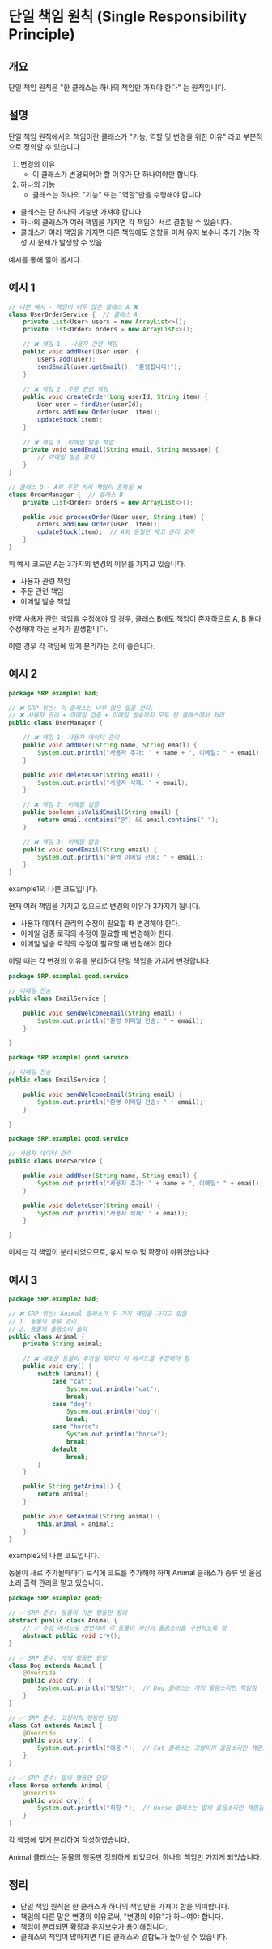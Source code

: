# 단일 책임 원칙 (Single Responsibility Principle)

## 개요 

단일 책임 원칙은 "한 클래스는 하나의 책임만 가져야 한다" 는 원칙입니다.
 
## 설명

단일 책임 원칙에서의 책임이란 클래스가 "기능, 역할 및 변경을 위한 이유" 라고 부분적으로 정의할 수 있습니다.

1. 변경의 이유
    * 이 클래스가 변경되어야 할 이유가 단 하나여야만 합니다.
2. 하나의 기능
    * 클래스는 하나의 "기능" 또는 "역할"만을 수행해야 합니다.

- 클래스는 단 하나의 기능만 가져야 합니다.
- 하나의 클래스가 여러 책임을 가지면 각 책임이 서로 결합될 수 있습니다.
- 클래스가 여러 책임을 가지면 다른 책임에도 영향을 미쳐 유지 보수나 추가 기능 작성 시 문제가 발생할 수 있음 

예시를 통해 알아 봅시다.

## 예시 1 

``` java
// 나쁜 예시 - 책임이 너무 많은 클래스 A ❌
class UserOrderService {  // 클래스 A
    private List<User> users = new ArrayList<>();
    private List<Order> orders = new ArrayList<>();

    // ❌ 책임 1 : 사용자 관련 책임
    public void addUser(User user) {
        users.add(user);
        sendEmail(user.getEmail(), "환영합니다!");
    }
    
    // ❌ 책임 2 :주문 관련 책임
    public void createOrder(Long userId, String item) {
        User user = findUser(userId);
        orders.add(new Order(user, item));
        updateStock(item);
    }
    
    // ❌ 책임 3 :이메일 발송 책임
    private void sendEmail(String email, String message) {
        // 이메일 발송 로직
    }
}
```

```java
// 클래스 B - A와 주문 처리 책임이 중복됨 ❌
class OrderManager {  // 클래스 B
    private List<Order> orders = new ArrayList<>();

    public void processOrder(User user, String item) {
        orders.add(new Order(user, item));
        updateStock(item);  // A와 동일한 재고 관리 로직
    }
}
```

위 예시 코드인 A는 3가지의 변경의 이유를 가지고 있습니다.
* 사용자 관련 책임
* 주문 관련 책임
* 이메일 발송 책임 

만약 사용자 관련 책임을 수정해야 할 경우, 클래스 B에도 책임이 존재하므로 A, B 둘다 수정해야 하는 문제가 발생합니다.

이럴 경우 각 책임에 맞게 분리하는 것이 좋습니다.

## 예시 2


```java
package SRP.example1.bad;

// ❌ SRP 위반: 이 클래스는 너무 많은 일을 한다.
// ❌ 사용자 관리 + 이메일 검증 + 이메일 발송까지 모두 한 클래스에서 처리
public class UserManager {

    // ❌ 책임 1: 사용자 데이터 관리
    public void addUser(String name, String email) {
        System.out.println("사용자 추가: " + name + ", 이메일: " + email);
    }

    public void deleteUser(String email) {
        System.out.println("사용자 삭제: " + email);
    }

    // ❌ 책임 2: 이메일 검증
    public boolean isValidEmail(String email) {
        return email.contains("@") && email.contains(".");
    }

    // ❌ 책임 3: 이메일 발송
    public void sendEmail(String email) {
        System.out.println("환영 이메일 전송: " + email);
    }
}
```

example1의 나쁜 코드입니다.

현재 여러 책임을 가지고 있으므로 변경의 이유가 3가지가 됩니다.
* 사용자 데이터 관리의 수정이 필요할 때 변경해야 한다.
* 이메일 검증 로직의 수정이 필요할 때 변경해야 한다.
* 이메일 발송 로직의 수정이 필요할 때 변경해야 한다.

이럴 때는 각 변경의 이유를 분리하여 단일 책임을 가지게 변경합니다.

```java
package SRP.example1.good.service;

// 이메일 전송
public class EmailService {

    public void sendWelcomeEmail(String email) {
        System.out.println("환영 이메일 전송: " + email);
    }

}
```

```java
package SRP.example1.good.service;

// 이메일 전송
public class EmailService {

    public void sendWelcomeEmail(String email) {
        System.out.println("환영 이메일 전송: " + email);
    }

}

```

```java
package SRP.example1.good.service;

// 사용자 데이터 관리
public class UserService {

    public void addUser(String name, String email) {
        System.out.println("사용자 추가: " + name + ", 이메일: " + email);
    }

    public void deleteUser(String email) {
        System.out.println("사용자 삭제: " + email);
    }

}
```

이제는 각 책임이 분리되었으므로, 유지 보수 및 확장이 쉬워졌습니다.

## 예시 3

```java
package SRP.example2.bad;

// ❌ SRP 위반: Animal 클래스가 두 가지 책임을 가지고 있음
// 1. 동물의 종류 관리
// 2. 동물의 울음소리 출력
public class Animal {
    private String animal;

    // ❌ 새로운 동물이 추가될 때마다 이 메서드를 수정해야 함
    public void cry() {
        switch (animal) {
            case "cat":
                System.out.println("cat");
                break;
            case "dog":
                System.out.println("dog");
                break;
            case "horse":
                System.out.println("horse");
                break;
            default:
                break;
        }
    }

    public String getAnimal() {
        return animal;
    }

    public void setAnimal(String animal) {
        this.animal = animal;
    }
}
```
example2의 나쁜 코드입니다.

동물이 새로 추가될때마다 로직에 코드를 추가해야 하며 Animal 클래스가 종류 및 울음소리 출력 관리르 맡고 있습니다.

```java
package SRP.example2.good;

// ✅ SRP 준수: 동물의 기본 행동만 정의
abstract public class Animal {
    // ✅ 추상 메서드로 선언하여 각 동물이 자신의 울음소리를 구현하도록 함
    abstract public void cry();
}

// ✅ SRP 준수: 개의 행동만 담당
class Dog extends Animal {
    @Override
    public void cry() {
        System.out.println("멍멍!");  // Dog 클래스는 개의 울음소리만 책임짐
    }
}

// ✅ SRP 준수: 고양이의 행동만 담당
class Cat extends Animal {
    @Override
    public void cry() {
        System.out.println("야옹~");  // Cat 클래스는 고양이의 울음소리만 책임짐
    }
}

// ✅ SRP 준수: 말의 행동만 담당
class Horse extends Animal {
    @Override
    public void cry() {
        System.out.println("히힝~");  // Horse 클래스는 말의 울음소리만 책임짐
    }
}
```

각 책임에 맞게 분리하여 작성하였습니다.

Animal 클래스는 동물의 행동만 정의하게 되었으며, 하나의 책임만 가지게 되었습니다.


## 정리 

- 단일 책임 원칙은 한 클래스가 하나의 책임만을 가져야 함을 의미합니다.
- 책임의 다른 말은 변경의 이유로써, "변경의 이유"가 하나여야 합니다.
- 책임이 분리되면 확장과 유지보수가 용이해집니다.
- 클래스의 책임이 많아지면 다른 클래스와 결합도가 높아질 수 있습니다.




